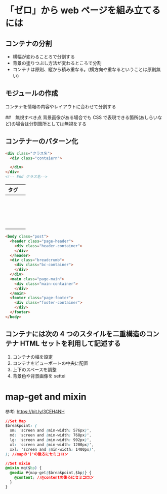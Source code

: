 # 「ゼロ」から web ページを組み立てるには

## コンテナの分割

- 横幅が変わることろで分割する
- 背景の塗りつぶし方法が変わるところで分割
- コンテナは原則、縦から積み重なる。(横方向や重なるということは原則無い)

## モジュールの作成

コンテナを情報の内容やレイアウトに合わせて分割する

##　無視すべき点
背景画像がある場合でも CSS で表現できる箇所(あしらいなど)の場合は分割箇所としては無視をする

## コンテナーのパターン化

```HTML
<div class="クラス名">
  <div class="contaiern">

  </div>
</div>
<!-- End クラス名-->
```

| タグ                |     |
| ------------------- | --- |
| <header></header>   |     |
| <footer></footer>   |     |
| <main></main>       |     |
| <article></article> |     |
| <section></section> |     |
| <nav></nav>         |     |
| <div></div>         |     |

```HTML
<body class="post">
  <header class="page-header">
    <div class="header-container">
    </div>
  </header>
  <div class="breadcrumb">
    <div class="bc-container">
    </div>
  </div>
  <main class="page-main">
    <div class="main-container">
    </div>
  </main>
  <footer class="page-footer">
    <div class="footer-container">
    </div>
  </footer>
</body>
```

## コンテナには次の 4 つのスタイルを二重構造のコンテナ HTML セットを利用して記述する

1. コンテナの幅を設定
2. コンテナをビューポートの中央に配置
3. 上下のスペースを調整
4. 背景色や背景画像を settei

# map-get and mixin

参考: https://bit.ly/3CEH4NH

```CSS
//Set Map
$breakpoint: (
  sm: 'screen and (min-width: 576px)',
  md: 'screen and (min-width: 768px)',
  lg: 'screen and (min-width: 992px)',
  xl: 'screen and (min-width: 1200px)',
  xxl: 'screen and (min-width: 1400px)',
); //mapの')'の後ろにセミコロン

//Set mixin
@mixin mq($bp) {
  @media #{map-get($breakpoint,$bp)} {
    @content; //@contentの後ろにセミコロン
  }
}
```
